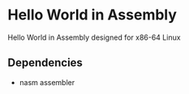 # Hello World in Assembly
Hello World in Assembly designed for x86-64 Linux

## Dependencies
- nasm assembler

